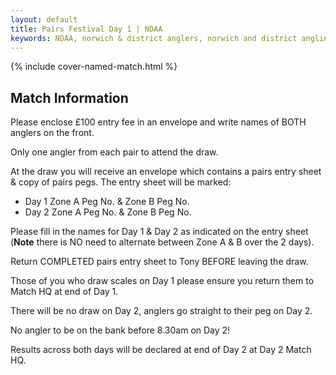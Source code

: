 ```yaml
---
layout: default
title: Pairs Festival Day 1 | NDAA
keywords: NDAA, norwich & district anglers, norwich and district angling, norwich & district, matches, fishing match, match list, match calendar, match listing, ndaa pairs festival 2021, ,2021 ndaa pairs festival, ndaa pairs festival day 1, ndaa pairs festival 1
---
```


{% include cover-named-match.html %}

<main class="wrapper wrapper--padding wrapper--min-height">
    <article id="Information">
        <section>
            <div class="section-hdr">
                <h2>Match Information</h2>
            </div>
            <div class="match-info">
                <p>Please enclose £100 entry fee in an envelope and write names of BOTH anglers on the front.</p>
                <p>Only one angler from each pair to attend the draw.</p>
                <p>At the draw you will receive an envelope which contains a pairs entry sheet & copy of pairs pegs.  The entry sheet will be marked:</p>
                <ul>
                    <li>Day 1 Zone A Peg No. & Zone B Peg No.</li>
                    <li>Day 2 Zone A Peg No. & Zone B Peg No.</li>
                </ul>
                <p>Please fill in the names for Day 1 & Day 2 as indicated on the entry sheet (<strong>Note</strong> there is NO need to alternate between Zone A & B over the 2 days).</p>
                <p>Return COMPLETED pairs entry sheet to Tony BEFORE leaving the draw.</p>
                <p>Those of you who draw scales on Day 1 please ensure you return them to Match HQ at end of Day 1.</p>
                <p>There will be no draw on Day 2, anglers go straight to their peg on Day 2.</p>
                <p>No angler to be on the bank before 8.30am on Day 2!</p>
                <p>Results across both days will be declared at end of Day 2 at Day 2 Match HQ.</p>
            </div>
        </section>
    </article>

</main>